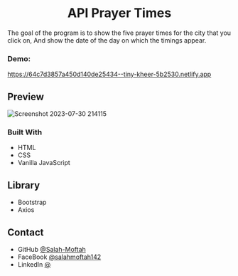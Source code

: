 
<h1 align="center">API Prayer Times</h1>

<p>The goal of the program is to show the five prayer times for the city that you click on, And show the date of the day on which the timings appear.</p>

<div><h3>Demo: </h3><a href="https://64c7d3857a450d140de25434--tiny-kheer-5b2530.netlify.app" target="_blank">https://64c7d3857a450d140de25434--tiny-kheer-5b2530.netlify.app</a></div>

## Preview
![Screenshot 2023-07-30 214115](https://github.com/Salah-Moftah/API-Prayer-Times/assets/132005420/c875ea8e-b984-4de5-b61a-82f983db5675)


### Built With

- HTML
- CSS
- Vanilla JavaScript

## Library
- Bootstrap
- Axios

## Contact

- GitHub [@Salah-Moftah](https://github.com/Salah-Moftah)
- FaceBook [@salahmoftah142](https://www.facebook.com/salahmoftah142)
- LinkedIn [@](#)

